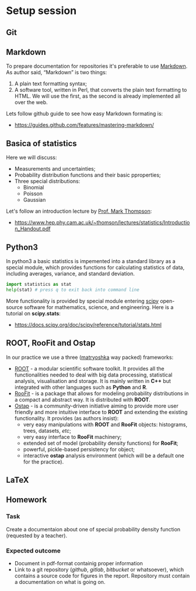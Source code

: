 # Setup session

## Git

## Markdown
To prepare documentation for repositories it's preferable to use [Markdown](https://daringfireball.net/projects/markdown/). As author said, “Markdown” is two things:
  1. A plain text formatting syntax;
  2. A software tool, written in Perl, that converts the plain text formatting to HTML.
We will use the first, as the second is already implemented all over the web. 

Lets follow github guide to see how easy Markdown formating is:
  * https://guides.github.com/features/mastering-markdown/

## Basica of statistics
Here we will discuss:
  * Measurements and uncertainties;
  * Probability distribution functions and their basic pproperties;
  * Three special distributions:
    - Binomial
    - Poisson
    - Gaussian

Let's follow an introduction lecture by [Prof. Mark Thompson](https://www.hep.phy.cam.ac.uk/~thomson/lectures/lectures.html):
  * https://www.hep.phy.cam.ac.uk/~thomson/lectures/statistics/Introduction_Handout.pdf

## Python3

In python3 a basic statistics is impemented into a standard library as a special module, which  provides functions for calculating statistics of data, including averages, variance, and standard deviation.

```python
import statistics as stat
help(stat) # press q to exit back into command line
```

More functionality is provided by special module entering [scipy](https://docs.scipy.org/doc/scipy/reference/) open-source software for mathematics, science, and engineering. Here is a tutorial on **scipy.stats**:
  * https://docs.scipy.org/doc/scipy/reference/tutorial/stats.html

## ROOT, RooFit and Ostap

In our practice we use a three ([matryoshka](https://en.wikipedia.org/wiki/Matryoshka_doll) way packed) frameworks:
  * [ROOT](https://root.cern.ch/) - a modular scientific software toolkit. It provides all the functionalities needed to deal with big data processing, statistical analysis, visualisation and storage. It is mainly written in **C++** but integrated with other languages such as **Python** and **R**.
  * [RooFit](https://root.cern.ch/roofit-20-minutes) - is a package that allows for modeling probability distributions in a compact and abstract way. It is distributed with **ROOT**.
  * [Ostap](https://github.com/OstapHEP/ostap) - is a community-driven initiative aiming to provide more user friendly and more intuitive interface to **ROOT** and extending the existing functionality. It provides (as authors insist):
    - very easy manipulations with **ROOT** and **RooFit** objects: histograms, trees, datasets, _etc_;
    - very easy interface to **RooFit** machinery;
    - extended set of model (probability density functions) for **RooFit**;
    - powerful, pickle-based persistency for object;
    - interactive **ostap** analysis environment (which will be a default one for the practice).

## LaTeX

## Homework

### Task

Create a documentaion about one of special probability density function (requested by a teacher).

### Expected outcome
  * Document in pdf-format containig proper information 
  * Link to a git repository (_github_, _gitlab_, _bitbucket_ or whatsoever), which contains a source code for figures in the report. Repository must contain a documentation on what is going on. 